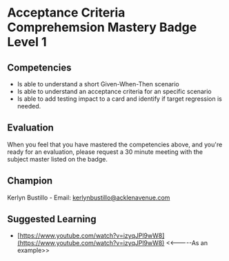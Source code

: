 # Acceptance Criteria Comprehemsion Mastery Badge Level 1

## Competencies

- Is able to understand a short Given-When-Then scenario
- Is able to understand an acceptance criteria for an specific scenario
- Is able to add testing impact to a card and identify if target regression is needed.


## Evaluation
When you feel that you have mastered the competencies above, and you're ready for an evaluation, please request a 30 minute meeting with the subject master listed on the badge.

## Champion
Kerlyn Bustillo  - Email: kerlynbustillo@acklenavenue.com

## Suggested Learning

 - [https://www.youtube.com/watch?v=izyqJPl9wW8](https://www.youtube.com/watch?v=izyqJPl9wW8) <<-----As an example>>